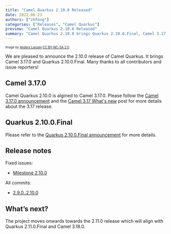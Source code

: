 ```yaml
---
title: "Camel Quarkus 2.10.0 Released"
date: 2022-06-23
authors: ["zhfeng"]
categories: ["Releases", "Camel Quarkus"]
preview: "Camel Quarkus 2.10.0 Released"
summary: "Camel Quarkus 2.10.0 brings Quarkus 2.10.0.Final, Camel 3.17.0"
---
```


<sub><sup>Image by <a href="https://www.flickr.com/photos/lanzen/5984113332">Anders Lanzen</a> <a href="https://creativecommons.org/licenses/by-nc-sa/2.0">CC BY-NC-SA 2.0</a></sup></sub>

We are pleased to announce the 2.10.0 release of Camel Quarkus.
It brings Camel 3.17.0 and Quarkus 2.10.0.Final.
Many thanks to all contributors and issue reporters!

## Camel 3.17.0

Camel Quarkus 2.10.0 is algined to Camel 3.17.0. Please follow the [Camel 3.17.0 announcement](/blog/2022/05/RELEASE-3.17.0/) and the [Camel 3.17 What's new](/blog/2022/05/camel317-whatsnew/) post for more details about the 3.17 release.

## Quarkus 2.10.0.Final

Please refer to the [Quarkus 2.10.0.Final announcement](https://quarkus.io/blog/quarkus-2-10-0-final-released/) for more details.

## Release notes

Fixed issues:

* [Milestone 2.10.0](https://github.com/apache/camel-quarkus/milestone/28?closed=1)

All commits:

* [2.9.0..2.10.0](https://github.com/apache/camel-quarkus/compare/2.9.0...2.10.0)

## What’s next?

The project moves onwards towards the 2.11.0 release which will align with Quarkus 2.11.0.Final and Camel 3.18.0.
